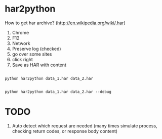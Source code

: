 har2python
==========

How to get har archive? (http://en.wikipedia.org/wiki/.har)

<ol>
<li>Chrome </li>
<li>F12 </li>
<li>Network </li>
<li>Preserve log (checked)</li>
<li>go over some sites</li>
<li>click right </li>
<li>Save as HAR with content</li>
</ol>
<p>
<code>
python har2python data_1.har data_2.har
</code>
</p>
<p>
<code>
python har2python data_1.har data_2.har --debug
</code>
</p>

TODO
=======
<ol>
<li>
Auto detect which request are needed (many times simulate process, checking return codes, or response body content)
</li>
</ol>
